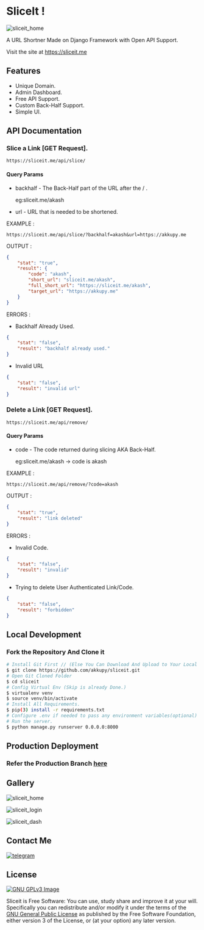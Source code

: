# SliceIt !

![sliceit_home](https://github.com/akkupy/sliceit/assets/69421964/f4e4b891-6e79-4c92-92ce-4224bbcf56e7)

A URL Shortner Made on Django Framework with Open API Support.

Visit the site at https://sliceit.me
## Features

* Unique Domain.
* Admin Dashboard.
* Free API Support.
* Custom Back-Half Support.
* Simple UI.

## API Documentation

### Slice a Link [GET Request].

```
https://sliceit.me/api/slice/
```
#### Query Params

* backhalf - The Back-Half part of the URL after the / .

    eg:sliceit.me/akash

* url - URL that is needed to be shortened.

EXAMPLE :

```
https://sliceit.me/api/slice/?backhalf=akash&url=https://akkupy.me
```

OUTPUT :

```json
{
    "stat": "true",
    "result": {
        "code": "akash",
        "short_url": "sliceit.me/akash",
        "full_short_url": "https://sliceit.me/akash",
        "target_url": "https://akkupy.me"
    }
}
```
ERRORS :

* Backhalf Already Used.

```json
{
    "stat": "false",
    "result": "backhalf already used."
}
```
* Invalid URL

```json
{
    "stat": "false",
    "result": "invalid url"
}
```

### Delete a Link [GET Request].

```
https://sliceit.me/api/remove/
```

#### Query Params

* code - The code returned during slicing AKA Back-Half.

    eg:sliceit.me/akash -> code is akash


EXAMPLE :

```
https://sliceit.me/api/remove/?code=akash
```

OUTPUT :

```json
{
    "stat": "true",
    "result": "link deleted"
}
```
ERRORS :

* Invalid Code.

```json
{
    "stat": "false",
    "result": "invalid"
}
```

* Trying to delete User Authenticated Link/Code.

```json
{
    "stat": "false",
    "result": "forbidden"
}
```
## Local Development

### Fork the Repository And Clone it
```sh
# Install Git First // (Else You Can Download And Upload to Your Local Server)
$ git clone https://github.com/akkupy/sliceit.git
# Open Git Cloned Folder
$ cd sliceit
# Config Virtual Env (Skip is already Done.)
$ virtualenv venv
$ source venv/bin/activate   
# Install All Requirements.
$ pip(3) install -r requirements.txt
# Configure .env if needed to pass any environment variables(optional)
# Run the server.
$ python manage.py runserver 0.0.0.0:8000 
```

## Production Deployment

### Refer the Production Branch [here](https://github.com/akkupy/sliceit/tree/production)

## Gallery

![sliceit_home](https://github.com/akkupy/sliceit/assets/69421964/1e7f565b-8612-4303-9e42-c7021d20790b)

![sliceit_login](https://github.com/akkupy/sliceit/assets/69421964/4f7555d6-519b-4e85-bbcf-45121475a4d3)

![sliceit_dash](https://github.com/akkupy/sliceit/assets/69421964/cad9c0ee-2c7f-4b3e-b767-6be978768c55)

## Contact Me
 [![telegram](https://img.shields.io/badge/Akku-000000?style=for-the-badge&logo=telegram)](https://t.me/akkupy)


## License
[![GNU GPLv3 Image](https://www.gnu.org/graphics/gplv3-127x51.png)](http://www.gnu.org/licenses/gpl-3.0.en.html)  

Sliceit is Free Software: You can use, study share and improve it at your
will. Specifically you can redistribute and/or modify it under the terms of the
[GNU General Public License](https://www.gnu.org/licenses/gpl.html) as
published by the Free Software Foundation, either version 3 of the License, or
(at your option) any later version. 


